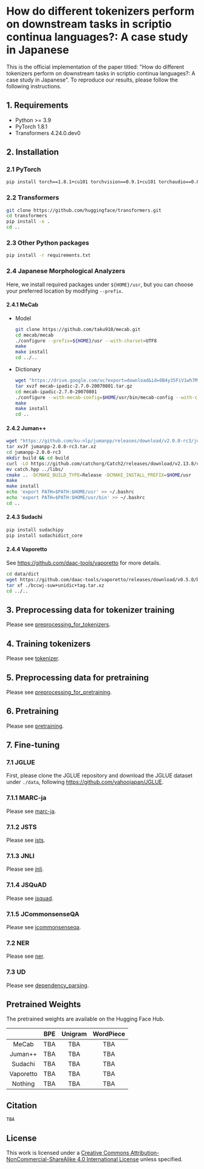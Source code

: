 How do different tokenizers perform on downstream tasks in scriptio continua languages?: A case study in Japanese
===

This is the official implementation of the paper titled: "How do different tokenizers perform on downstream tasks in scriptio continua languages?: A case study in Japanese". To reproduce our results, please follow the following instructions.


## 1. Requirements  
* Python >= 3.9
* PyTorch 1.8.1  
* Transformers 4.24.0.dev0  


## 2. Installation  
### 2.1 PyTorch  
```bash
pip install torch==1.8.1+cu101 torchvision==0.9.1+cu101 torchaudio==0.8.1 -f https://download.pytorch.org/whl/torch_stable.html
```

### 2.2 Transformers  
```bash
git clone https://github.com/huggingface/transformers.git
cd transformers
pip install -e .
cd ..
```

### 2.3 Other Python packages
```bash
pip install -r requirements.txt
```

### 2.4 Japanese Morphological Analyzers  
Here, we install required packages under `${HOME}/usr`, but you can choose your preferred location by modifying `--prefix`.

#### 2.4.1 MeCab
* Model
    ```bash
    git clone https://github.com/taku910/mecab.git
    cd mecab/mecab
    ./configure --prefix=${HOME}/usr --with-charset=UTF8
    make
    make install
    cd ../..
    ```

* Dictionary
    ```bash
    wget "https://drive.google.com/uc?export=download&id=0B4y35FiV1wh7MWVlSDBCSXZMTXM" -O mecab-ipadic-2.70-20070801.tar.gz
    tar xvzf mecab-ipadic-2.7.0-20070801.tar.gz
    cd mecab-ipadic-2.7.0-20070801
    ./configure --with-mecab-config=$HOME/usr/bin/mecab-config --with-charset=UTF8 --prefix=$HOME/usr
    make
    make install
    cd ..
    ```

#### 2.4.2 Juman++
```bash
wget "https://github.com/ku-nlp/jumanpp/releases/download/v2.0.0-rc3/jumanpp-2.0.0-rc3.tar.xz"
tar xvJf jumanpp-2.0.0-rc3.tar.xz
cd jumanpp-2.0.0-rc3
mkdir build && cd build
curl -LO https://github.com/catchorg/Catch2/releases/download/v2.13.8/catch.hpp
mv catch.hpp ../libs/
cmake .. -DCMAKE_BUILD_TYPE=Release -DCMAKE_INSTALL_PREFIX=$HOME/usr
make
make install
echo 'export PATH=$PATH:$HOME/usr' >> ~/.bashrc
echo 'export PATH=$PATH:$HOME/usr/bin' >> ~/.bashrc
cd ..
```

#### 2.4.3 Sudachi
```bash
pip install sudachipy
pip install sudachidict_core
```

#### 2.4.4 Vaporetto
See https://github.com/daac-tools/vaporetto for more details.

```bash
cd data/dict
wget https://github.com/daac-tools/vaporetto/releases/download/v0.5.0/bccwj-suw+unidic+tag.tar.xz
tar xf ./bccwj-suw+unidic+tag.tar.xz
cd ../..
```

## 3. Preprocessing data for tokenizer training
Please see [preprocessing_for_tokenizers](./preprocessing_for_tokenizers/).


## 4. Training tokenizers
Please see [tokenizer](./tokenizer/).


## 5. Preprocessing data for pretraining
Please see [preprocessing_for_pretraining](./preprocessing_for_pretraining/).


## 6. Pretraining
Please see [pretraining](./pretraining/).


## 7. Fine-tuning
### 7.1 JGLUE
First, please clone the JGLUE repository and download the JGLUE dataset under `./data`, following https://github.com/yahoojapan/JGLUE.

### 7.1.1 MARC-ja
Please see [marc-ja](./marc-ja/).

### 7.1.2 JSTS
Please see [jsts](./jsts/).

### 7.1.3 JNLI
Please see [jnli](./jnli/).

### 7.1.4 JSQuAD
Please see [jsquad](./jsquad/).

### 7.1.5 JCommonsenseQA
Please see [jcommonsenseqa](./jcommonsenseqa/).

### 7.2 NER
Please see [ner](./ner/).

### 7.3 UD
Please see [dependency_parsing](./dependency_parsing/).

## Pretrained Weights
The pretrained weights are available on the Hugging Face Hub.

| | BPE | Unigram | WordPiece |  
| :-: | :-: | :-: | :-: |
| MeCab | TBA  | TBA | TBA |
| Juman++ | TBA  | TBA | TBA |
| Sudachi | TBA  | TBA | TBA |
| Vaporetto | TBA  | TBA | TBA |
| Nothing | TBA  | TBA | TBA |


## Citation
```
TBA
```

## License
This work is licensed under a <a rel="license" href="http://creativecommons.org/licenses/by-nc-sa/4.0/">Creative Commons Attribution-NonCommercial-ShareAlike 4.0 International License</a> unless specified.
